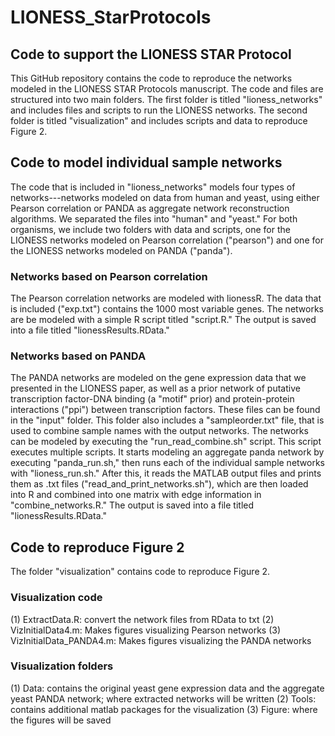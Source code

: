 # LIONESS_StarProtocols #
## Code to support the LIONESS STAR Protocol ##

This GitHub repository contains the code to reproduce the networks modeled in the LIONESS STAR Protocols manuscript. The code and files are structured into two main folders. The first folder is titled "lioness_networks" and includes files and scripts to run the LIONESS networks. The second folder is titled "visualization" and includes scripts and data to reproduce Figure 2.

## Code to model individual sample networks ##
The code that is included in "lioness_networks" models four types of networks---networks modeled on data from human and yeast, using either Pearson correlation or PANDA as aggregate network reconstruction algorithms. We separated the files into "human" and "yeast." For both organisms, we include two folders with data and scripts, one for the LIONESS networks modeled on Pearson correlation ("pearson") and one for the LIONESS networks modeled on PANDA ("panda").

### Networks based on Pearson correlation ###
The Pearson correlation networks are modeled with lionessR. The data that is included ("exp.txt") contains the 1000 most variable genes. The networks are be modeled with a simple R script titled "script.R." The output is saved into a file titled "lionessResults.RData."

### Networks based on PANDA ###
The PANDA networks are modeled on the gene expression data that we presented in the LIONESS paper, as well as a prior network of putative transcription factor-DNA binding (a "motif" prior) and protein-protein interactions ("ppi") between transcription factors. These files can be found in the "input" folder. This folder also includes a "sampleorder.txt" file, that is used to combine sample names with the output networks. The networks can be modeled by executing the "run_read_combine.sh" script. This script executes multiple scripts. It starts modeling an aggregate panda network by executing "panda_run.sh," then runs each of the individual sample networks with "lioness_run.sh." After this, it reads the MATLAB output files and prints them as .txt files ("read_and_print_networks.sh"), which are then loaded into R and combined into one matrix with edge information in "combine_networks.R." The output is saved into a file titled "lionessResults.RData."

## Code to reproduce Figure 2 ##
The folder "visualization" contains code to reproduce Figure 2.

### Visualization code ###
(1) ExtractData.R: convert the network files from RData to txt
(2) VizInitialData4.m: Makes figures visualizing Pearson networks
(3) VizInitialData_PANDA4.m: Makes figures visualizing the PANDA networks

### Visualization folders ###
(1) Data: contains the original yeast gene expression data and the aggregate yeast PANDA network; where extracted networks will be written
(2) Tools: contains additional matlab packages for the visualization
(3) Figure: where the figures will be saved
